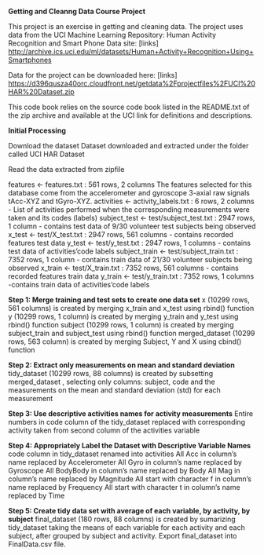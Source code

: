 **Getting and Cleanng Data Course Project**

This project is an exercise in getting and cleaning data. The project uses data from the UCI Machine Learning Repository: Human Activity Recognition and Smart Phone Data site: [links] http://archive.ics.uci.edu/ml/datasets/Human+Activity+Recognition+Using+Smartphones

Data for the project can be downloaded here: [links] https://d396qusza40orc.cloudfront.net/getdata%2Fprojectfiles%2FUCI%20HAR%20Dataset.zip

This code book relies on the source code book listed in the README.txt of the zip archive and available at the UCI link for definitions and descriptions.

**Initial Processing**

Download the dataset
Dataset downloaded and extracted under the folder called UCI HAR Dataset

Read the data extracted from zipfile

features <- features.txt : 561 rows, 2 columns
The features selected for this database come from the accelerometer and gyroscope 3-axial raw signals tAcc-XYZ and tGyro-XYZ.
activities <- activity_labels.txt : 6 rows, 2 columns - List of activities performed when the corresponding measurements were taken and its codes (labels)
subject_test <- test/subject_test.txt : 2947 rows, 1 column - contains test data of 9/30 volunteer test subjects being observed
x_test <- test/X_test.txt : 2947 rows, 561 columns - contains recorded features test data
y_test <- test/y_test.txt : 2947 rows, 1 columns - contains test data of activities’code labels
subject_train <- test/subject_train.txt : 7352 rows, 1 column - contains train data of 21/30 volunteer subjects being observed
x_train <- test/X_train.txt : 7352 rows, 561 columns - contains recorded features train data
y_train <- test/y_train.txt : 7352 rows, 1 columns -contains train data of activities’code labels

**Step 1: Merge training and test sets to create one data set**
x (10299 rows, 561 columns) is created by merging x_train and x_test using rbind() function
y (10299 rows, 1 column) is created by merging y_train and y_test using rbind() function
subject (10299 rows, 1 column) is created by merging subject_train and subject_test using rbind() function
merged_dataset (10299 rows, 563 column) is created by merging Subject, Y and X using cbind() function

**Step 2: Extract only measurements on mean and standard deviation**
tidy_dataset (10299 rows, 88 columns) is created by subsetting merged_dataset , selecting only columns: subject, code and the measurements on the mean and standard deviation (std) for each measurement

**Step 3: Use descriptive activities names for activity measurements**
Entire numbers in code column of the tidy_dataset replaced with corresponding activity taken from second column of the activities variable

**Step 4: Appropriately Label the Dataset with Descriptive Variable Names**
code column in tidy_dataset renamed into activities
All Acc in column’s name replaced by Accelerometer
All Gyro in column’s name replaced by Gyroscope
All BodyBody in column’s name replaced by Body
All Mag in column’s name replaced by Magnitude
All start with character f in column’s name replaced by Frequency
All start with character t in column’s name replaced by Time

**Step 5: Create tidy data set with average of each variable, by activity, by subject**
final_dataset (180 rows, 88 columns) is created by sumarizing tidy_dataset taking the means of each variable for each activity and each subject, after grouped by subject and activity.
Export final_dataset into FinalData.csv file.